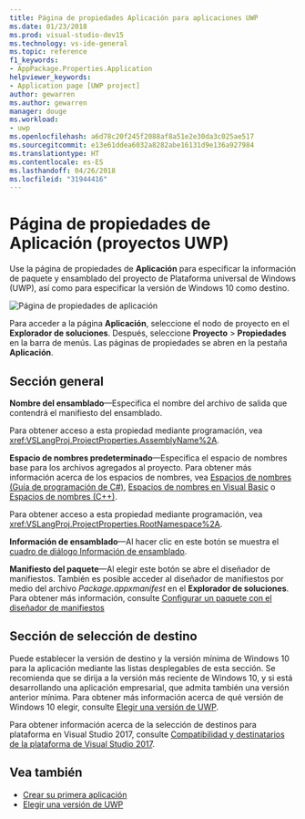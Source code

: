 ```yaml
---
title: Página de propiedades Aplicación para aplicaciones UWP
ms.date: 01/23/2018
ms.prod: visual-studio-dev15
ms.technology: vs-ide-general
ms.topic: reference
f1_keywords:
- AppPackage.Properties.Application
helpviewer_keywords:
- Application page [UWP project]
author: gewarren
ms.author: gewarren
manager: douge
ms.workload:
- uwp
ms.openlocfilehash: a6d78c20f245f2088af8a51e2e30da3c025ae517
ms.sourcegitcommit: e13e61ddea6032a8282abe16131d9e136a927984
ms.translationtype: HT
ms.contentlocale: es-ES
ms.lasthandoff: 04/26/2018
ms.locfileid: "31944416"
---
```

# <a name="application-property-page-uwp-projects"></a>Página de propiedades de Aplicación (proyectos UWP)

Use la página de propiedades de **Aplicación** para especificar la información de paquete y ensamblado del proyecto de Plataforma universal de Windows (UWP), así como para especificar la versión de Windows 10 como destino.

![Página de propiedades de aplicación](media/application-page-uwp.png)

Para acceder a la página **Aplicación**, seleccione el nodo de proyecto en el **Explorador de soluciones**. Después, seleccione **Proyecto** > **Propiedades** en la barra de menús. Las páginas de propiedades se abren en la pestaña **Aplicación**.

## <a name="general-section"></a>Sección general

**Nombre del ensamblado**&mdash;Especifica el nombre del archivo de salida que contendrá el manifiesto del ensamblado.

Para obtener acceso a esta propiedad mediante programación, vea <xref:VSLangProj.ProjectProperties.AssemblyName%2A>.

**Espacio de nombres predeterminado**&mdash;Especifica el espacio de nombres base para los archivos agregados al proyecto. Para obtener más información acerca de los espacios de nombres, vea [Espacios de nombres (Guía de programación de C#)](/dotnet/csharp/programming-guide/namespaces/), [Espacios de nombres en Visual Basic](/dotnet/visual-basic/programming-guide/program-structure/namespaces) o [Espacios de nombres (C++)](/cpp/cpp/namespaces-cpp).

Para obtener acceso a esta propiedad mediante programación, vea <xref:VSLangProj.ProjectProperties.RootNamespace%2A>.

**Información de ensamblado**&mdash;Al hacer clic en este botón se muestra el [cuadro de diálogo Información de ensamblado](../../ide/reference/assembly-information-dialog-box.md).

**Manifiesto del paquete**&mdash;Al elegir este botón se abre el diseñador de manifiestos. También es posible acceder al diseñador de manifiestos por medio del archivo _Package.appxmanifest_ en el **Explorador de soluciones**. Para obtener más información, consulte [Configurar un paquete con el diseñador de manifiestos](/windows/uwp/packaging/packaging-uwp-apps#configure-an-app-package)

## <a name="targeting-section"></a>Sección de selección de destino

Puede establecer la versión de destino y la versión mínima de Windows 10 para la aplicación mediante las listas desplegables de esta sección. Se recomienda que se dirija a la versión más reciente de Windows 10, y si está desarrollando una aplicación empresarial, que admita también una versión anterior mínima. Para obtener más información acerca de qué versión de Windows 10 elegir, consulte [Elegir una versión de UWP](/windows/uwp/updates-and-versions/choose-a-uwp-version).

Para obtener información acerca de la selección de destinos para plataforma en Visual Studio 2017, consulte [Compatibilidad y destinatarios de la plataforma de Visual Studio 2017](https://www.visualstudio.com/productinfo/vs2017-compatibility-vs#a-iddevelopwindows-avisual-studio-2017-support-for-windows-development).

## <a name="see-also"></a>Vea también

- [Crear su primera aplicación](/windows/uwp/get-started/your-first-app)
- [Elegir una versión de UWP](/windows/uwp/updates-and-versions/choose-a-uwp-version)